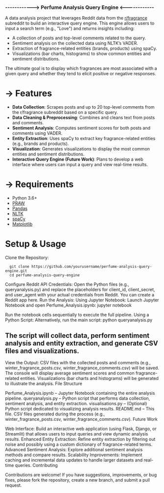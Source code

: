 ### ------------> Perfume Analysis Query Engine <------------

A data analysis project that leverages Reddit data from the [r/fragrance](https://www.reddit.com/r/fragrance/) subreddit to build an interactive query engine. This engine allows users to input a search term (e.g., "Love") and returns insights including:

- A collection of posts and top-level comments related to the query.
- Sentiment analysis on the collected data using NLTK’s VADER.
- Extraction of fragrance-related entities (brands, products) using spaCy.
- Visualizations (bar charts, histograms) to show common entities and sentiment distributions.

The ultimate goal is to display which fragrances are most associated with a given query and whether they tend to elicit positive or negative responses.

#   -> Features

- **Data Collection**: Scrapes posts and up to 20 top-level comments from the r/fragrance subreddit based on a specific query.
- **Data Cleaning & Preprocessing**: Combines and cleans text from posts and comments.
- **Sentiment Analysis**: Computes sentiment scores for both posts and comments using VADER.
- **Entity Extraction**: Uses spaCy to extract key fragrance-related entities (e.g., brands and products).
- **Visualization**: Generates visualizations to display the most common entities and sentiment distributions.
- **Interactive Query Engine (Future Work)**: Plans to develop a web interface where users can input a query and view real-time results.

 #  -> Requirements

- Python 3.6+
- [PRAW](https://praw.readthedocs.io/)
- [Pandas](https://pandas.pydata.org/)
- [NLTK](https://www.nltk.org/)
- [spaCy](https://spacy.io/)
- [Matplotlib](https://matplotlib.org/)

# Setup & Usage

Clone the Repository:

      git clone https://github.com/yourusername/perfume-analysis-query-engine.git
      cd perfume-analysis-query-engine



Configure Reddit API Credentials:
Open the Python files (e.g., queryanalysis.py) and replace the placeholders for client_id, client_secret, and user_agent with your actual credentials from Reddit. You can create a Reddit app here.
Run the Analysis:
Using Jupyter Notebook:
Launch Jupyter Notebook and open Perfume_Analysis.ipynb: jupyter notebook

Run the notebook cells sequentially to execute the full pipeline.
Using a Python Script:
Alternatively, run the main script: python queryanalysis.py

## The script will collect data, perform sentiment analysis and entity extraction, and generate CSV files and visualizations.
View the Output:
CSV files with the collected posts and comments (e.g., winter_fragrance_posts.csv, winter_fragrance_comments.csv) will be saved.
The console will display average sentiment scores and common fragrance-related entities.
Visualizations (bar charts and histograms) will be generated to illustrate the analysis.
File Structure

Perfume_Analysis.ipynb – Jupyter Notebook containing the entire analysis pipeline.
queryanalysis.py – Python script that performs data collection, sentiment analysis, and entity extraction.
visualisations.py – (Optional) Python script dedicated to visualizing analysis results.
README.md – This file.
CSV files generated during the process (e.g., winter_fragrance_posts.csv, winter_fragrance_comments.csv).
Future Work

Web Interface: Build an interactive web application (using Flask, Django, or Streamlit) that allows users to input queries and view dynamic analysis results.
Enhanced Entity Extraction: Refine entity extraction by filtering out noise and possibly using a custom dictionary of fragrance-related terms.
Advanced Sentiment Analysis: Explore additional sentiment analysis methods and compare results.
Scalability Improvements: Implement caching and incremental data updates to handle larger datasets and real-time queries.
Contributing

Contributions are welcome! If you have suggestions, improvements, or bug fixes, please fork the repository, create a new branch, and submit a pull request.




